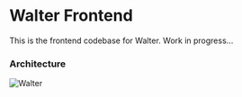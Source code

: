 # Walter Frontend

This is the frontend codebase for Walter. Work in progress...

### Architecture

![Walter](https://github.com/user-attachments/assets/d56310be-c453-4183-b52c-a8c64416bc3e)
